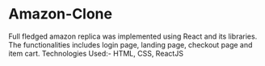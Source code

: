 # Amazon-Clone
Full fledged amazon replica was implemented using React and its libraries. The functionalities includes login page, landing page, checkout page and item cart.
Technologies Used:- HTML, CSS, ReactJS
